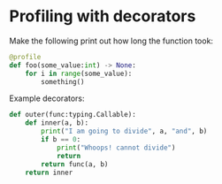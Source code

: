 # Profiling with decorators

Make the following print out how long the function took:
```Python
@profile
def foo(some_value:int) -> None:
    for i in range(some_value):
        something()
```

Example decorators:
```Python
def outer(func:typing.Callable):
    def inner(a, b):
        print("I am going to divide", a, "and", b)
        if b == 0:
            print("Whoops! cannot divide")
            return
        return func(a, b)
    return inner
```